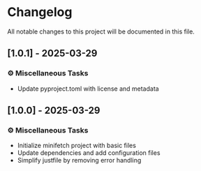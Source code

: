 # Changelog

All notable changes to this project will be documented in this file.

## [1.0.1] - 2025-03-29

### ⚙️ Miscellaneous Tasks

- Update pyproject.toml with license and metadata

## [1.0.0] - 2025-03-29

### ⚙️ Miscellaneous Tasks

- Initialize minifetch project with basic files
- Update dependencies and add configuration files
- Simplify justfile by removing error handling

<!-- generated by git-cliff -->
